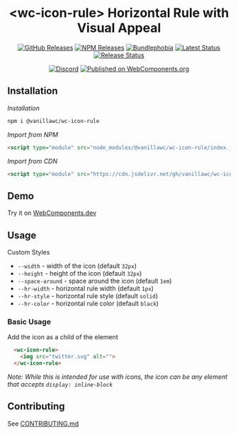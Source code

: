 <h1 align="center">&lt;wc-icon-rule&gt; Horizontal Rule with Visual Appeal</h1>

<div align="center">
  <a href="https://github.com/vanillawc/wc-icon-rule/releases"><img src="https://badgen.net/github/tag/vanillawc/wc-icon-rule" alt="GitHub Releases"></a>
  <a href="https://www.npmjs.com/package/@vanillawc/wc-icon-rule"><img src="https://badgen.net/npm/v/@vanillawc/wc-icon-rule" alt="NPM Releases"></a>
  <a href="https://bundlephobia.com/result?p=@vanillawc/wc-icon-rule"><img src="https://badgen.net/bundlephobia/minzip/@vanillawc/wc-icon-rule" alt="Bundlephobia"></a>
  <a href="https://github.com/vanillawc/wc-icon-rule/actions"><img src="https://github.com/vanillawc/wc-icon-rule/workflows/Latest/badge.svg" alt="Latest Status"></a>
  <a href="https://github.com/vanillawc/wc-icon-rule/actions"><img src="https://github.com/vanillawc/wc-icon-rule/workflows/Release/badge.svg" alt="Release Status"></a>

  <a href="https://discord.gg/8ur9M5"><img alt="Discord" src="https://img.shields.io/discord/723296249121603604?color=%23738ADB"></a>
  <a href="https://www.webcomponents.org/element/vanillawc/wc-icon-rule"><img src="https://img.shields.io/badge/webcomponents.org-published-blue.svg" alt="Published on WebComponents.org"></a>
</div>

## Installation

*Installation*
```sh
npm i @vanillawc/wc-icon-rule
```

*Import from NPM*
```html
<script type="module" src="node_modules/@vanillawc/wc-icon-rule/index.js"></script>
```

*Import from CDN*
```html
<script type="module" src="https://cdn.jsdelivr.net/gh/vanillawc/wc-icon-rule@1/index.js"></script>
```

## Demo

Try it on [WebComponents.dev](https://webcomponents.dev/edit/QfTAXd2htTqIEJowWrK6?sv=1&pm=1)

## Usage

Custom Styles

- `--width` - width of the icon (default `32px`)
- `--height` - height of the icon (default `32px`)
- `--space-around` - space around the icon (default `1em`)
- `--hr-width` - horizontal rule width (default `1px`)
- `--hr-style` - horizontal rule style (default `solid`)
- `--hr-color` - horizontal rule color (default `black`)

### Basic Usage

Add the icon as a child of the element

```html
  <wc-icon-rule>
    <img src="twitter.svg" alt="">
  </wc-icon-rule>  
```

*Note: While this is intended for use with icons, the icon can be any element that accepts `display: inline-block`*

## Contributing

See [CONTRIBUTING.md](https://github.com/vanillawc/vanillawc/blob/main/CONTRIBUTING.md)

